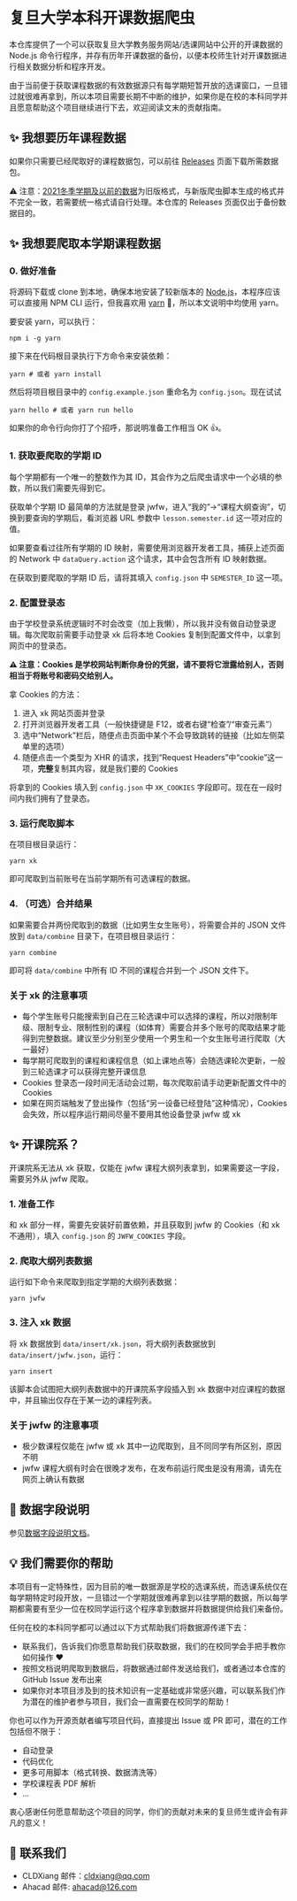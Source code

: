 # 复旦大学本科开课数据爬虫

本仓库提供了一个可以获取复旦大学教务服务网站/选课网站中公开的开课数据的 Node.js 命令行程序，并存有历年开课数据的备份，以便本校师生针对开课数据进行相关数据分析和程序开发。

由于当前便于获取课程数据的有效数据源只有每学期短暂开放的选课窗口，一旦错过就很难再拿到，所以本项目需要长期不中断的维护，如果你是在校的本科同学并且愿意帮助这个项目继续进行下去，欢迎阅读文末的贡献指南。

## ✨ 我想要历年课程数据

如果你只需要已经爬取好的课程数据包，可以前往 [Releases](https://github.com/CLDXiang/FDUCourseData/releases) 页面下载所需数据包。

⚠️ 注意：[2021冬季学期及以前的数据](https://github.com/CLDXiang/FDUCourseData/releases/tag/old)为旧版格式，与新版爬虫脚本生成的格式并不完全一致，若需要统一格式请自行处理。本仓库的 Releases 页面仅出于备份数据目的。

## ✨ 我想要爬取本学期课程数据

### 0. 做好准备

将源码下载或 clone 到本地，确保本地安装了较新版本的 [Node.js](https://nodejs.org/)，本程序应该可以直接用 NPM CLI 运行，但我喜欢用 [yarn](https://yarnpkg.com/) 🐶，所以本文说明中均使用 yarn。

要安装 yarn，可以执行：

```shell
npm i -g yarn
```

接下来在代码根目录执行下方命令来安装依赖：

```shell
yarn # 或者 yarn install
```

然后将项目根目录中的 `config.example.json` 重命名为 `config.json`。现在试试

```shell
yarn hello # 或者 yarn run hello
```

如果你的命令行向你打了个招呼，那说明准备工作相当 OK 👍。

### 1. 获取要爬取的学期 ID

每个学期都有一个唯一的整数作为其 ID，其会作为之后爬虫请求中一个必填的参数，所以我们需要先得到它。

获取单个学期 ID 最简单的方法就是登录 jwfw，进入“我的”->“课程大纲查询”，切换到要查询的学期后，看浏览器 URL 参数中 `lesson.semester.id` 这一项对应的值。

如果要查看过往所有学期的 ID 映射，需要使用浏览器开发者工具，捕获上述页面的 Network 中 `dataQuery.action` 这个请求，其中会包含所有 ID 映射数据。

在获取到要爬取的学期 ID 后，请将其填入 `config.json` 中 `SEMESTER_ID` 这一项。

### 2. 配置登录态

由于学校登录系统逻辑时不时会改变（加上我懒），所以我并没有做自动登录逻辑。每次爬取前需要手动登录 xk 后将本地 Cookies 复制到配置文件中，以拿到网页中的登录态。

**⚠️ 注意：Cookies 是学校网站判断你身份的凭据，请不要将它泄露给别人，否则相当于将账号和密码交给别人。**

拿 Cookies 的方法：

1. 进入 xk 网站页面并登录
1. 打开浏览器开发者工具（一般快捷键是 F12，或者右键“检查”/“审查元素”）
1. 选中“Network”栏后，随便点击页面中某个不会导致跳转的链接（比如左侧菜单里的选项）
1. 随便点击一个类型为 XHR 的请求，找到“Request Headers”中“cookie”这一项，**完整**复制其内容，就是我们要的 Cookies

将拿到的 Cookies 填入到 `config.json` 中 `XK_COOKIES` 字段即可。现在在一段时间内我们拥有了登录态。

### 3. 运行爬取脚本

<!-- TODO: profileId -->

在项目根目录运行：

```shell
yarn xk
```

即可爬取到当前账号在当前学期所有可选课程的数据。

### 4. （可选）合并结果

如果需要合并两份爬取到的数据（比如男生女生账号），将需要合并的 JSON 文件放到 `data/combine` 目录下，在项目根目录运行：

```shell
yarn combine
```

即可将 `data/combine` 中所有 ID 不同的课程合并到一个 JSON 文件下。

### 关于 xk 的注意事项

- 每个学生账号只能搜索到自己在三轮选课中可以选择的课程，所以对限制年级、限制专业、限制性别的课程（如体育）需要合并多个账号的爬取结果才能得到完整数据。建议至少分别至少使用一个男生和一个女生账号进行爬取（大一最好）
- 每学期可爬取到的课程和课程信息（如上课地点等）会随选课轮次更新，一般到三轮选课才可以获得完整开课信息
- Cookies 登录态一段时间无活动会过期，每次爬取前请手动更新配置文件中的 Cookies
- 如果在网页端触发了登出操作（包括“另一设备已经登陆”这种情况），Cookies 会失效，所以程序运行期间尽量不要用其他设备登录 jwfw 或 xk

## ✨ 开课院系？

开课院系无法从 xk 获取，仅能在 jwfw 课程大纲列表拿到，如果需要这一字段，需要另外从 jwfw 爬取。

### 1. 准备工作

和 xk 部分一样，需要先安装好前置依赖，并且获取到 jwfw 的 Cookies（和 xk 不通用），填入 `config.json` 的 `JWFW_COOKIES` 字段。

### 2. 爬取大纲列表数据

运行如下命令来爬取到指定学期的大纲列表数据：

```shell
yarn jwfw
```

### 3. 注入 xk 数据

将 xk 数据放到 `data/insert/xk.json`，将大纲列表数据放到 `data/insert/jwfw.json`，运行：

```shell
yarn insert
```

该脚本会试图把大纲列表数据中的开课院系字段插入到 xk 数据中对应课程的数据中，并且输出仅存在于某一边的课程列表。

### 关于 jwfw 的注意事项

- 极少数课程仅能在 jwfw 或 xk 其中一边爬取到，且不同同学有所区别，原因不明
- jwfw 课程大纲有时会在很晚才发布，在发布前运行爬虫是没有用滴，请先在网页上确认有数据

## 📜 数据字段说明

参见[数据字段说明文档](docs/dataFormat.md)。

## 💡 我们需要你的帮助

<!-- TODO: Help wanted: cookies provider, potential maintainer candidate, auto login, and more scripts (like a format transformer between different data source)? -->
本项目有一定特殊性，因为目前的唯一数据源是学校的选课系统，而选课系统仅在每学期特定时段开放，一旦错过一个学期就很难再拿到以往学期的数据，所以每学期都需要有至少一位在校同学运行这个程序拿到数据并将数据提供给我们来备份。

任何在校的本科同学都可以通过以下方式帮助我们将数据源传递下去：

- 联系我们，告诉我们你愿意帮助我们获取数据，我们的在校同学会手把手教你如何操作 ♥
- 按照文档说明爬取到数据后，将数据通过邮件发送给我们，或者通过本仓库的 GitHub Issue 发布出来
- 如果你对本项目涉及到的技术知识有一定基础或非常感兴趣，可以联系我们作为潜在的维护者参与项目，我们会一直需要在校同学的帮助！

你也可以作为开源贡献者编写项目代码，直接提出 Issue 或 PR 即可，潜在的工作包括但不限于：

- 自动登录
- 代码优化
- 更多可用脚本（格式转换、数据清洗等）
- 学校课程表 PDF 解析
- ...

衷心感谢任何愿意帮助这个项目的同学，你们的贡献对未来的复旦师生或许会有非凡的意义！

## 📧 联系我们

<!-- 项目 maintainer 们请把自己的联系方式留在这里 -->

- CLDXiang 邮件：[cldxiang@qq.com](mailto:cldxiang@qq.com)
- Ahacad 邮件: [ahacad@126.com](mailto:ahacad@126.com)

